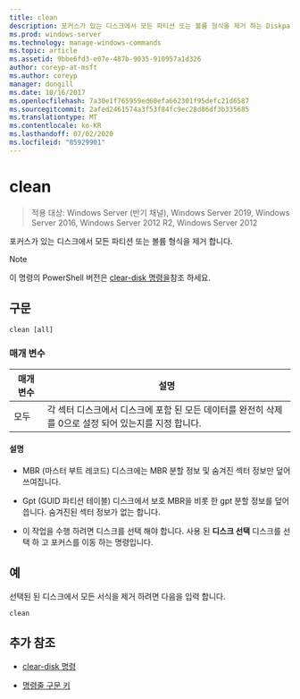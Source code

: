 ```yaml
---
title: clean
description: 포커스가 있는 디스크에서 모든 파티션 또는 볼륨 형식을 제거 하는 Diskpart 정리 명령에 대 한 참조 문서입니다.
ms.prod: windows-server
ms.technology: manage-windows-commands
ms.topic: article
ms.assetid: 9bbe6fd3-e07e-487b-9035-910957a1d326
author: coreyp-at-msft
ms.author: coreyp
manager: dongill
ms.date: 10/16/2017
ms.openlocfilehash: 7a30e1f765959ed60efa662301f95defc21d6587
ms.sourcegitcommit: 2afed2461574a3f53f84fc9ec28d86df3b335685
ms.translationtype: MT
ms.contentlocale: ko-KR
ms.lasthandoff: 07/02/2020
ms.locfileid: "85929901"
---
```

# <a name="clean"></a>clean

> 적용 대상: Windows Server (반기 채널), Windows Server 2019, Windows Server 2016, Windows Server 2012 R2, Windows Server 2012

포커스가 있는 디스크에서 모든 파티션 또는 볼륨 형식을 제거 합니다.

>[!NOTE]
> 이 명령의 PowerShell 버전은 [clear-disk 명령을](https://docs.microsoft.com/powershell/module/storage/clear-disk)참조 하세요.

## <a name="syntax"></a>구문

```
clean [all]
```

### <a name="parameters"></a>매개 변수

| 매개 변수 | 설명 |
| --------- | ----------- |
| 모두 | 각 섹터 디스크에서 디스크에 포함 된 모든 데이터를 완전히 삭제를 0으로 설정 되어 있는지를 지정 합니다. |

#### <a name="remarks"></a>설명

- MBR (마스터 부트 레코드) 디스크에는 MBR 분할 정보 및 숨겨진 섹터 정보만 덮어쓰여집니다.

- Gpt (GUID 파티션 테이블) 디스크에서 보호 MBR을 비롯 한 gpt 분할 정보를 덮어씁니다. 숨겨진된 섹터 정보가 없는 합니다.

- 이 작업을 수행 하려면 디스크를 선택 해야 합니다. 사용 된 **디스크 선택** 디스크를 선택 하 고 포커스를 이동 하는 명령입니다.

## <a name="examples"></a>예

선택된 된 디스크에서 모든 서식을 제거 하려면 다음을 입력 합니다.

```
clean
```

## <a name="additional-references"></a>추가 참조

- [clear-disk 명령](https://docs.microsoft.com/powershell/module/storage/clear-disk)

- [명령줄 구문 키](command-line-syntax-key.md)
